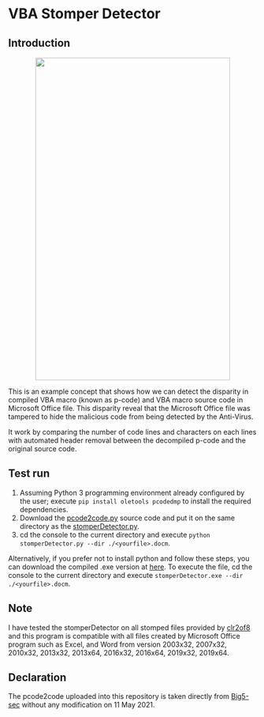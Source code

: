 # VBA Stomper Detector

## Introduction

<p align = "center">
  <img src = "https://raw.githubusercontent.com/hafiz-kamilin/vba_stomper_detector/main/flowchart.png" width = "395" height = "653"/>
</p>

This is an example concept that shows how we can detect the disparity in compiled VBA macro (known as p-code) and VBA macro source code in Microsoft Office file. This disparity reveal that the Microsoft Office file was tampered to hide the malicious code from being detected by the Anti-Virus.

It work by comparing the number of code lines and characters on each lines with automated header removal between the decompiled p-code and the original source code. 

## Test run

1. Assuming Python 3 programming environment already configured by the user; execute `pip install oletools pcodedmp` to install the required dependencies.
2. Download the [pcode2code.py](https://github.com/Big5-sec/pcode2code/blob/master/pcode2code/pcode2code.py) source code and put it on the same directory as the [stomperDetector.py](https://github.com/hafiz-kamilin/vba_stomper_detector/blob/main/stomperDetector.py).
3. cd the console to the current directory and execute `python stomperDetector.py --dir ./<yourfile>.docm`.

Alternatively, if you prefer not to install python and follow these steps, you can download the compiled .exe version at [here](https://github.com/hafiz-kamilin/vba_stomper_detector/releases/tag/v1.0). To execute the file, cd the console to the current directory and execute `stomperDetector.exe --dir ./<yourfile>.docm`.

## Note

I have tested the stomperDetector on all stomped files provided by [clr2of8](https://github.com/clr2of8/VBAstomp) and this program is compatible with all files created by Microsoft Office program such as Excel, and Word from version 2003x32, 2007x32, 2010x32, 2013x32, 2013x64, 2016x32, 2016x64, 2019x32, 2019x64.

## Declaration

The pcode2code uploaded into this repository is taken directly from [Big5-sec](https://github.com/Big5-sec/pcode2code) without any modification on 11 May 2021.
